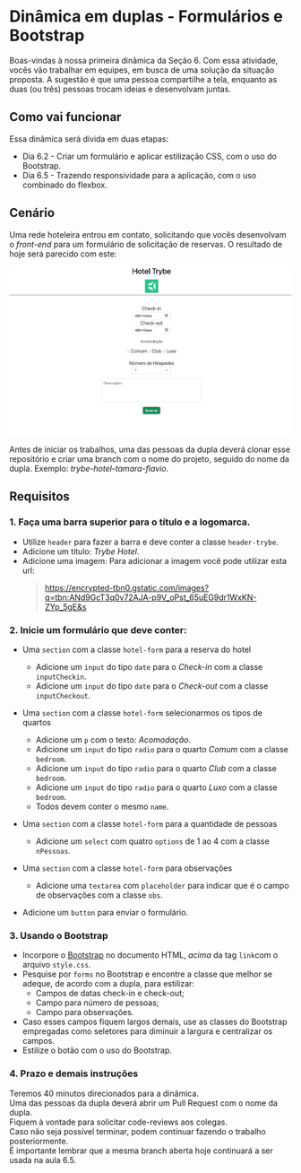 # Dinâmica em duplas - Formulários e Bootstrap

Boas-vindas à nossa primeira dinâmica da Seção 6. Com essa atividade, vocês vão trabalhar em equipes, em busca de uma solução da situação proposta.
A sugestão é que uma pessoa compartilhe a tela, enquanto as duas (ou três) pessoas trocam ideias e desenvolvam juntas.

## Como vai funcionar

Essa dinâmica será divida em duas etapas:

- Dia 6.2 - Criar um formulário e aplicar estilização CSS, com o uso do Bootstrap.
- Dia 6.5 - Trazendo responsividade para a aplicação, com o uso combinado do flexbox.

## Cenário

Uma rede hoteleira entrou em contato, solicitando que vocês desenvolvam o _front-end_ para um formulário de solicitação de reservas. 
O resultado de hoje será parecido com este:

![](hotel.png)

Antes de iniciar os trabalhos, uma das pessoas da dupla deverá clonar esse repositório e criar uma branch com o nome do projeto, seguido do nome da dupla. Exemplo:
_trybe-hotel-tamara-flavio_.

## Requisitos

### 1. Faça uma barra superior para o título e a logomarca.

- Utilize `header` para fazer a barra e deve conter a classe `header-trybe`.
- Adicione um titulo: *Trybe Hotel*.
- Adicione uma imagem:
  Para adicionar a imagem você pode utilizar esta url:
  > https://encrypted-tbn0.gstatic.com/images?q=tbn:ANd9GcT3q0v72AJA-p9V_oPst_65uEG9dr1WxKN-ZYp_5gE&s

### 2. Inicie um formulário que deve conter:

- Uma `section` com a classe `hotel-form` para a reserva do hotel
  - Adicione um `input` do tipo `date` para o *Check-in* com a classe `inputCheckin`.
  - Adicione um `input` do tipo `date` para o *Check-out* com a classe `inputCheckout`.
  
- Uma `section` com a classe `hotel-form` selecionarmos os tipos de quartos
  - Adicione um `p` com o texto: *Acomodação*.
  - Adicione um `input` do tipo `radio` para o quarto *Comum* com a classe `bedroom`.
  - Adicione um `input` do tipo `radio` para o quarto *Club* com a classe `bedroom`.
  - Adicione um `input` do tipo `radio` para o quarto *Luxo* com a classe `bedroom`.
  - Todos devem conter o mesmo `name`.
  
- Uma `section` com a classe `hotel-form` para a quantidade de pessoas
  - Adicione um `select` com quatro `options` de 1 ao 4 com a classe `nPessoas`.
  
- Uma `section` com a classe `hotel-form` para observações
  - Adicione uma `textarea` com `placeholder` para indicar que é o campo de observações com a classe `obs`.
  
- Adicione um `button` para enviar o formulário.

### 3. Usando o Bootstrap

- Incorpore o [Bootstrap](https://getbootstrap.com/) no documento HTML, *acima* da tag `link`com o arquivo `style.css`.
- Pesquise por `forms` no Bootstrap e encontre a classe que melhor se adeque, de acordo com a dupla, para estilizar:
  - Campos de datas check-in e check-out;
  - Campo para número de pessoas;
  - Campo para observações.
- Caso esses campos fiquem largos demais, use as classes do Bootstrap empregadas como seletores para diminuir a largura e centralizar os campos.
- Estilize o botão com o uso do Bootstrap.

### 4. Prazo e demais instruções

Teremos 40 minutos direcionados para a dinâmica.<br>
Uma das pessoas da dupla deverá abrir um Pull Request com o nome da dupla.<br>
Fiquem à vontade para solicitar code-reviews aos colegas.<br>
Caso não seja possível terminar, podem continuar fazendo o trabalho posteriormente.<br>
É importante lembrar que a mesma branch aberta hoje continuará a ser usada na aula 6.5.
